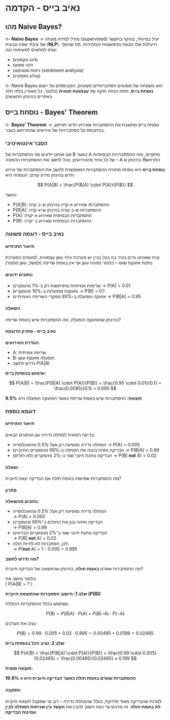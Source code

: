 # נאיב בייס - הקדמה

## מהו Naive Bayes?

ה- **Naive Bayes** → מודל למידה מונחה (supervised) יעיל במיוחד, בעיקר בהקשר של עיבוד שפה טבעית (**NLP**). היעילות שלו נובעת מהפשטות והמהירות, מה שהופך אותו למתאים למשימות כמו:
- סיווג טקסטים
- זיהוי ספאם
- ניתוח סנטימנט (sentiment analysis)
- קטלוג מסמכים

ה- Naive Bayes הוא משפחה של מסווגים הסתברותיים פשוטים, המבוססים על יישום **נוסחת בייס**, תחת הנחה חזקה של **עצמאות תנאית** (כלומר, כל מאפיין בלתי תלוי באחרים בהינתן התוצאה)

## נוסחת בייס - Bayes' Theorem

ה- **Bayes' Theorem** → נוסחת בייס מחשבת את ההסתברות שאירוע חדש יתרחש, בהתבסס על הסתברויות של אירועים שהתרחשו בעבר.

### הסבר אינטואיטיבי

אם אנחנו יודעים מה ההסתברות של B כאשר A מתקיים, ומה ההסתברויות הבסיסיות של כל אחד מהאירועים, נוכל לחשב את ההסתברות ההפוכה – A בהינתן ש-Bהתרחש

**נוסחת בייס** היא נוסחה מתורת ההסתברות המאפשרת לחשב את ההסתברות של אירוע חדש בהינתן מידע קודם. הנוסחה היא:

$$
P(A|B) = \frac{P(B|A) \cdot P(A)}{P(B)}
$$

כאשר:

- P(A|B): ההסתברות שאירוע א קרה בהינתן ש-ב קרה
- P(B|A): ההסתברות ש-ב קורה בהינתן ש-א קרה
- P(A): ההסתברות הבסיסית שאירוע א יקרה
- P(B): ההסתברות הבסיסית שאירוע ב יקרה

### נאיב בייס - דוגמה פשוטה

#### תיאור התרחיש

נניח שאנחנו גרים בעיר בה בכל בניין יש מערכת גילוי עשן עצמאית. לפעמים המערכת נותנת אזעקת שווא – כלומר מזוהה עשן אך אין באמת שריפה (למשל, עשן מתנור)

#### נתונים ידועים:
- שריפות אמיתיות מתרחשות רק ב-1% מהמקרים → P(A) = 0.01
- אזעקות מופעלות ב-10% מהמקרים → P(B) = 0.1
- אזעקה מופעלת ב-95% ממקרי השריפה האמיתיים → P(B|A) = 0.95

#### השאלה

בהינתן שהאזעקה הופעלה, מה ההסתברות שיש באמת שריפה?

#### נאיב בייס - פתרון הדוגמה

**הגדרת האירועים:**
- A: שריפה אמיתית
- B: הופעלה אזעקת עשן
- נדרש לחשב P(A|B)

 **שימוש בנוסחת בייס:**

$$
P(A|B) = \frac{P(B|A) \cdot P(A)}{P(B)} = \frac{0.95 \cdot 0.01}{0.1} = \frac{0.0095}{0.1} = 0.095
$$

**תוצאה:**
ההסתברות שיש באמת שריפה כאשר האזעקה הופעלה היא **9.5%**

### דוגמא נוספת

#### תיאור התרחיש

בדיקה רפואית למחלה נדירה עם הנתונים הבאים:

- המחלה נדירה ומופיעה רק אצל 0.5% מהאוכלוסייה → P(A) = 0.005
- הבדיקה מזהה נכונה את המחלה ב-99% מהמקרים החיוביים → P(B|A) = 0.99
- הבדיקה נותנת חיובי שגוי ב-2% מהמקרים (לא חולים) → P(B| **not** A) = 0.02

#### שאלה:
מה ההסתברות שמישהו באמת חולה אם הבדיקה יצאה חיובית?

#### פתרון

**נתונים מהשאלה:**

- המחלה נדירה ומופיעה רק אצל 0.5% מהאוכלוסייה  
  → P(A) = 0.005
- הבדיקה מזהה נכון את החולים ב־99% מהמקרים  
  → P(B|A) = 0.99
- הבדיקה נותנת חיובי שגוי ב־2% מהמקרים הבריאים  
  → P(B| **not** A) = 0.02
- לכן, הסתברות לא להיות חולה:  
  → P(**not** A) = 1 - 0.005 = 0.995

**מה נדרש לחשב?**

מה ההסתברות שאדם **באמת חולה**, בהינתן שהתוצאה של הבדיקה חיובית?

כלומר נחשב את:  
\( P(A|B) = ? \)

**שלב 1: חישוב הסתברות שהתוצאה חיובית (P(B))**

נשתמש בכלל ההסתברות הכוללת:

$$
P(B) = P(B|A) \cdot P(A) + P(B|\neg A) \cdot P(\neg A)
$$

נציב את הערכים:

$$
P(B) = 0.99 \cdot 0.005 + 0.02 \cdot 0.995 = 0.00495 + 0.0199 = 0.02485
$$

**שלב 2: נציב הכל בנוסחת בייס**

$$
P(A|B) = \frac{P(B|A) \cdot P(A)}{P(B)} = \frac{0.99 \cdot 0.005}{0.02485} = \frac{0.00495}{0.02485} ≈ 0.199
$$

**תוצאה סופית:**

**ההסתברות שאדם באמת חולה כאשר הבדיקה חיובית היא ≈ 19.9%**

#### מסקנה:

למרות שהבדיקה מאוד מדויקת, בגלל שהמחלה נדירה – רוב מי שמקבל תוצאה חיובית **לא באמת חולה**. זה מדגים עד כמה חשוב להבין את **הקשר בין שכיחות המחלה לבין אמינות הבדיקה**


